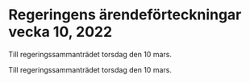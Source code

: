 # Regeringens ärendeförteckningar vecka 10, 2022

Till regeringssammanträdet torsdag den 10 mars.

Till regeringssammanträdet torsdag den 10 mars.

